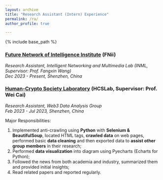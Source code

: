 ```yaml
---
layout: archive
title: "Research Assistant (Intern) Experience"
permalink: /ra/
author_profile: true

---
```


{% include base_path %}

### [Future Network of Intelligence Institute](https://fnii.cuhk.edu.cn/) (FNii)
*Research Assistant, Intelligent Networking and Multimedia Lab (INML, Supervisor: Prof. Fangxin Wang)*  
*Dec 2023 - Present, Shenzhen, China*

### [Human-Crypto Society Laboratory](https://hcslab.cuhk.edu.cn/) (HCSLab, Supervisor: Prof. Wei Cai)
*Research Assistant, Web3 Data Analysis Group*  
*Feb 2023 - Jul 2023, Shenzhen, China*

Major Responsibilities:
1. Implemented anti-crawling using **Python** with **Selenium & BeautifulSoup**, located HTML tags, **crawled data** on web pages, performed basic **data cleaning** and then exported data to **assist other group members** in their research;
2. Performed **data visualization** into diagram using Pyecharts (Echarts for Python);
3. Followed the news from both academia and industry, summarized them and provided initial insights;
4. Read related papers and reported regularly.
